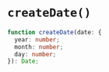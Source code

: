 # `createDate()`

```ts
function createDate(date: {
  year: number;
  month: number;
  day: number;
}): Date;
```
